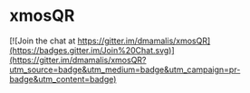 xmosQR
======

[![Join the chat at https://gitter.im/dmamalis/xmosQR](https://badges.gitter.im/Join%20Chat.svg)](https://gitter.im/dmamalis/xmosQR?utm_source=badge&utm_medium=badge&utm_campaign=pr-badge&utm_content=badge)
